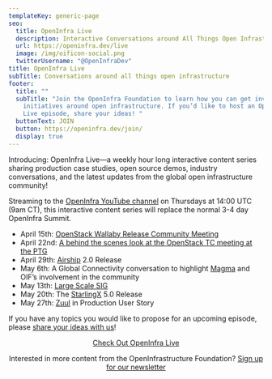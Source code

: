 ```yaml
---
templateKey: generic-page
seo:
  title: OpenInfra Live
  description: Interactive Conversations around All Things Open Infrastructure
  url: https://openinfra.dev/live
  image: /img/oificon-social.png
  twitterUsername: "@OpenInfraDev"
title: OpenInfra Live
subTitle: Conversations around all things open infrastructure
footer:
  title: ""
  subTitle: "Join the OpenInfra Foundation to learn how you can get involved in
    initiatives around open infrastructure. If you’d like to host an OpenInfra
    Live episode, share your ideas! "
  buttonText: JOIN
  button: https://openinfra.dev/join/
  display: true
---
```

Introducing:  OpenInfra Live—a weekly hour long interactive content series sharing production case studies, open source demos, industry conversations, and the latest updates from the global open infrastructure community! 

Streaming to the [OpenInfra YouTube channel](https://www.youtube.com/playlist?list=PLKqaoAnDyfgo5sOi98QlbMVMhgI_lxFPA) on Thursdays at 14:00 UTC (9am CT), this interactive content series will replace the normal 3-4 day OpenInfra Summit.

* April 15th: [OpenStack Wallaby Release Community Meeting](https://www.youtube.com/watch?v=tZ2bfdF0fOg)
* April 22nd: [A behind the scenes look at the OpenStack TC meeting at the PTG](https://www.youtube.com/watch?v=s4HOyAdQx8A)
* April 29th: [Airship](https://airshipit.org) 2.0 Release 
* May 6th: A Global Connectivity conversation to highlight [Magma](https://magmacore.org) and OIF’s involvement in the community
* May 13th: [Large Scale SIG](https://wiki.openstack.org/wiki/Large_Scale_SIG)
* May 20th: The [StarlingX](https://starlingx.io) 5.0 Release
* May 27th: [Zuul](https://zuul-ci.org) in Production User Story

If you have any topics you would like to propose for an upcoming episode, please [share your ideas with us](https://openinfrafoundation.formstack.com/forms/openinfralive)!

<div style="text-align: center;margin-bottom:30px;"><p><a href="https://www.youtube.com/playlist?list=PLKqaoAnDyfgo5sOi98QlbMVMhgI_lxFPA" class="button button-red" target="_blank" rel="noopener noreferrer"><span>Check Out OpenInfra Live</span></a></p>
<p>Interested in more content from the OpenInfrastructure Foundation? <a href="https://www.openstack.org/community/email-signup">Sign up for our newsletter</a></p></div>



